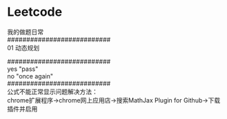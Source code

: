 # Leetcode
我的做题日常<br />
###########################<br />
01 动态规划<br />

###########################<br />
yes  "pass"<br />
no   "once again"<br />
###########################<br />
公式不能正常显示问题解决方法：<br />
chrome扩展程序->chrome网上应用店->搜索MathJax Plugin for Github->下载插件并启用
